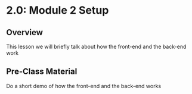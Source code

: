 # 2.0: Module 2 Setup

## Overview

This lesson we will briefly talk about how the front-end and the back-end work

## Pre-Class Material

Do a short demo of how the front-end and the back-end works
